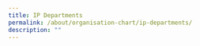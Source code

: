 ```yaml
---
title: IP Departments
permalink: /about/organisation-chart/ip-departments/
description: ""
---
```


